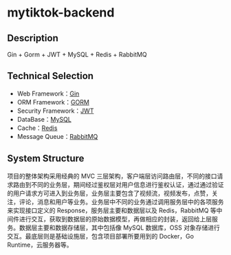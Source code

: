 # mytiktok-backend

## Description

Gin + Gorm + JWT + MySQL + Redis + RabbitMQ

## Technical Selection

- Web Framework：[Gin](https://gin-gonic.com/)
- ORM Framework：[GORM](https://gorm.io/)
- Security Framework：[JWT](https://jwt.io/)
- DataBase：[MySQL](https://www.mysql.com/cn/)
- Cache：[Redis](https://redis.io/)
- Message Queue：[RabbitMQ](https://www.rabbitmq.com/)

## System Structure

项目的整体架构采用经典的 MVC 三层架构，客户端层访问路由层，不同的接口请求路由到不同的业务层，期间经过鉴权层对用户信息进行鉴权认证，通过通过验证的用户请求方可进入到业务层，业务层主要包含了视频流，视频发布，点赞，关注，评论，消息和用户等业务。业务层中不同的业务通过调用服务层中的各项服务来实现接口定义的 Response，服务层主要和数据层以及 Redis，RabbitMQ 等中间件进行交互，获取到数据层的原始数据模型，再做相应的封装，返回给上层服务。数据层主要和数据存储层，其中包括像 MySQL 数据库，OSS 对象存储进行交互。最底层则是基础设施层，包含项目部署所要用到的 Docker，Go Runtime，云服务器等。
